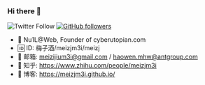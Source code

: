 ### Hi there 👋

![Twitter Follow](https://img.shields.io/twitter/follow/Meizjm3i?style=social)
[![GitHub followers](https://img.shields.io/github/followers/meizjm3i?style=social)](https://www.github.com/meizjm3i)

- 🤔 Nu1L@Web, Founder of cyberutopian.com
- 🆔 ID: 梅子酒/meizjm3i/meizj
- 📮 邮箱: meizijium3i@gmail.com / haowen.mhw@antgroup.com
- 💬 知乎: https://www.zhihu.com/people/meizjm3i
- 📖 博客: https://meizjm3i.github.io/

